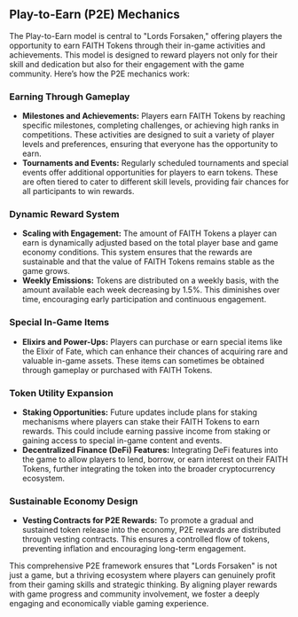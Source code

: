 ## Play-to-Earn (P2E) Mechanics
The Play-to-Earn model is central to "Lords Forsaken," offering players the opportunity to earn FAITH Tokens through their in-game activities and achievements. This model is designed to reward players not only for their skill and dedication but also for their engagement with the game community. Here’s how the P2E mechanics work:

### Earning Through Gameplay
- **Milestones and Achievements:** Players earn FAITH Tokens by reaching specific milestones, completing challenges, or achieving high ranks in competitions. These activities are designed to suit a variety of player levels and preferences, ensuring that everyone has the opportunity to earn.
- **Tournaments and Events:** Regularly scheduled tournaments and special events offer additional opportunities for players to earn tokens. These are often tiered to cater to different skill levels, providing fair chances for all participants to win rewards.

### Dynamic Reward System
- **Scaling with Engagement:** The amount of FAITH Tokens a player can earn is dynamically adjusted based on the total player base and game economy conditions. This system ensures that the rewards are sustainable and that the value of FAITH Tokens remains stable as the game grows.
- **Weekly Emissions:** Tokens are distributed on a weekly basis, with the amount available each week decreasing by 1.5%. This diminishes over time, encouraging early participation and continuous engagement.

### Special In-Game Items
- **Elixirs and Power-Ups:** Players can purchase or earn special items like the Elixir of Fate, which can enhance their chances of acquiring rare and valuable in-game assets. These items can sometimes be obtained through gameplay or purchased with FAITH Tokens.

### Token Utility Expansion
- **Staking Opportunities:** Future updates include plans for staking mechanisms where players can stake their FAITH Tokens to earn rewards. This could include earning passive income from staking or gaining access to special in-game content and events.
- **Decentralized Finance (DeFi) Features:** Integrating DeFi features into the game to allow players to lend, borrow, or earn interest on their FAITH Tokens, further integrating the token into the broader cryptocurrency ecosystem.

### Sustainable Economy Design
- **Vesting Contracts for P2E Rewards:** To promote a gradual and sustained token release into the economy, P2E rewards are distributed through vesting contracts. This ensures a controlled flow of tokens, preventing inflation and encouraging long-term engagement.

This comprehensive P2E framework ensures that "Lords Forsaken" is not just a game, but a thriving ecosystem where players can genuinely profit from their gaming skills and strategic thinking. By aligning player rewards with game progress and community involvement, we foster a deeply engaging and economically viable gaming experience.

